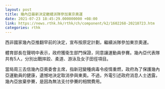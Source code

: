 ```yaml
---
layout: post
title: 幾內亞最新決定繼續派隊參加東京奧運
date: 2021-07-23 18:45:29.000000000 +08:00
link: https://news.rthk.hk/rthk/ch/component/k2/1602268-20210723.htm
categories: rthk
---
```


西非國家幾內亞推翻早前的決定，宣布按原定計劃，繼續派隊參加東京奧運。

體育部長在聲明中表示，政府獲衛生部門保證，同意讓運動員參賽。幾內亞代表隊共有5人，分別出戰摔跤、柔道、游泳及女子田徑項目。

當局周三去信幾內亞奧委會主席，指新冠變種病毒令疫情重燃，政府為了保護幾內亞運動員的健康，遺憾地決定取消參與東奧。不過，外電引述政府消息人士透露，幾內亞放棄參賽，是因為無法支付參賽的相關費用。
